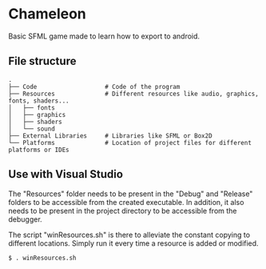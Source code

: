# Chameleon

Basic SFML game made to learn how to export to android.

## File structure

    .
    ├── Code                   # Code of the program
    ├── Resources              # Different resources like audio, graphics, fonts, shaders...
    │   ├── fonts
    │   ├── graphics
    │   ├── shaders
    │   └── sound
    ├── External Libraries     # Libraries like SFML or Box2D
    └── Platforms              # Location of project files for different platforms or IDEs

## Use with Visual Studio

The "Resources" folder needs to be present in the "Debug" and "Release" folders to be accessible from the created executable. In addition, it also needs to be present in the project directory to be accessible from the debugger.

The script "winResources.sh" is there to alleviate the constant copying to different locations. Simply run it every time a resource is added or modified.

```
$ . winResources.sh
```
